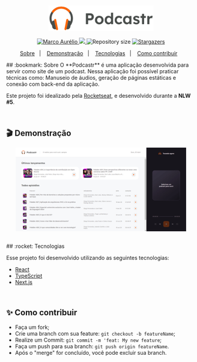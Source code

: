 <p align="center">
   <img src="./.github/logo.svg" alt="Proffy" width="280"/>
</p>

<p align="center">	

   <a href="https://www.linkedin.com/in/omarcoaur3lio/">
      <img alt="Marco Aurélio" src="https://img.shields.io/badge/-Marco Aurélio-000?style=flat&logo=Linkedin&logoColor=white" />
   </a>

  <a aria-label="Completed" href="https://rocketseat.com.br/">
    <img src="https://img.shields.io/badge/Podcastr-NLW 5-000?style=flat&logo=data:image/png;base64,iVBORw0KGgoAAAANSUhEUgAAABAAAAAQCAMAAAAoLQ9TAAAALVBMVEVHcExxWsF0XMJzXMJxWcFsUsD///9jRrzY0u6Xh9Gsn9n39fyMecy0qd2bjNJWBT0WAAAABHRSTlMA2Do606wF2QAAAGlJREFUGJVdj1cWwCAIBLEsRU3uf9xobDH8+GZwUYi8i6ucJwrxKE+7D0G9Q4vlYqtmCSjndr4CgCgzlyFgfKfKCVO0LrPKjmiqMxGXkJwNnXskqWG+1oSM+BSwD8f29YLNjvx/OQrn+g99oQSoNmt3PgAAAABJRU5ErkJggg=="></img>
  </a>

  <img alt="Repository size" src="https://img.shields.io/github/repo-size/omarcoaur3lio/podcastr?style=flat&color=000">

  <a href="https://github.com/omarcoaur3lio/podcastr/stargazers">
    <img alt="Stargazers" src="https://img.shields.io/github/stars/omarcoaur3lio/podcastr?color=000&logo=github">
  </a>
</p>

<p align="center">
  <a href="#bookmark-sobre">Sobre</a>&nbsp;&nbsp;&nbsp;|&nbsp;&nbsp;&nbsp;
  <a href="#clapper-demonstração">Demonstração</a>&nbsp;&nbsp;&nbsp;|&nbsp;&nbsp;&nbsp;
  <a href="#rocket-tecnologias">Tecnologias</a>&nbsp;&nbsp;&nbsp;|&nbsp;&nbsp;&nbsp;
  <a href="#sparkles-como-contribuir">Como contribuir</a>&nbsp;&nbsp;&nbsp;
</p>
## :bookmark: Sobre
O **Podcastr** é uma aplicação desenvolvida para servir como site de um podcast.  
Nessa aplicação foi possível praticar técnicas como: Manuseio de áudios, geração de páginas estáticas e conexão com back-end da aplicação.


Este projeto foi idealizado pela [Rocketseat](https://rocketseat.com.br/), e desenvolvido durante a **NLW #5**.

<br>

## :clapper: Demonstração 
<p style="display: flex; align-itens:cener; justify-content: center">
  <img src="./.github/preview.gif" alt="demonstracao" width="90%" />
</p>

<br>
## :rocket: Tecnologias

Esse projeto foi desenvolvido utilizando as seguintes tecnologias:

- [React](https://reactjs.org)
- [TypeScript](https://www.typescriptlang.org/)
- [Next.js](https://nextjs.org/)

<br>

## :sparkles: Como contribuir
* Faça um fork;
* Crie uma branch com sua feature: `git checkout -b featureName`;
* Realize um Commit: `git commit -m 'feat: My new feature`;
* Faça um push para sua branch: `git push origin featureName`.
* Após o "merge" for concluído, você pode excluir sua branch.